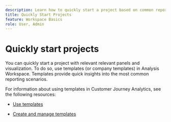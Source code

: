 ```yaml
---
description: Learn how to quickly start a project based on common reporting scenarios using templates in Analysis Workspace.
title: Quickly Start Projects
feature: Workspace Basics
role: User, Admin
---
```

# Quickly start projects

You can quickly start a project with relevant relevant panels and visualization. To do so, use templates (or company templates) in Analysis Workspace. Templates provide quick insights into the most common reporting scenarios. 

For information about using templates in Customer Journey Analytics, see the following resources:

* [Use templates](/help/analysis-workspace/templates/use-templates.md)

* [Create and manage templates](/help/analysis-workspace/templates/create-templates.md)

